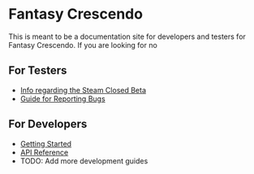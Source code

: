 # Fantasy Crescendo
This is meant to be a documentation site for developers and testers for Fantasy Crescendo. If you are looking for no

## For Testers

 * [Info regarding the Steam Closed Beta](guides/steam-closed-beta)
 * [Guide for Reporting Bugs](guides/reporting-bugs)

## For Developers

 * [Getting Started](guides/getting-started)
 * [API Reference](api/index)
 * TODO: Add more development guides